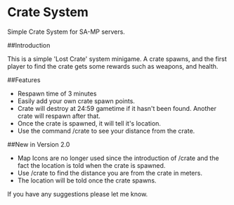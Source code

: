 # Crate System
Simple Crate System for SA-MP servers.

##Introduction

This is a simple 'Lost Crate' system minigame. A crate spawns, and the first player to find the crate gets some rewards such as weapons, and health.

##Features

* Respawn time of 3 minutes
* Easily add your own crate spawn points.
* Crate will destroy at 24:59 gametime if it hasn't been found. Another crate will respawn after that.
* Once the crate is spawned, it will tell it's location.
* Use the command /crate to see your distance from the crate.

##New in Version 2.0

* Map Icons are no longer used since the introduction of /crate and the fact the location is told when the crate is spawned.
* Use /crate to find the distance you are from the crate in meters.
* The location will be told once the crate spawns.


If you have any suggestions please let me know.
